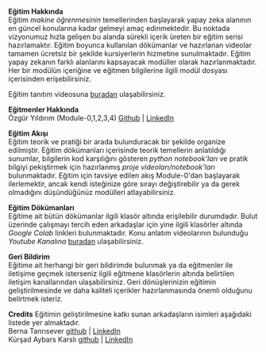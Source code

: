 **Eğitim Hakkında**     
Eğitim *makine öğrenmesinin* temellerinden başlayarak yapay zeka alanının en güncel konularına kadar gelmeyi amaç edinmektedir. Bu noktada vizyonumuz hızla gelişen bu alanda sürekli içerik üreten bir eğitim serisi hazırlamaktır. Eğitim boyunca kullanılan dökümanlar ve hazırlanan videolar tamamen ücretsiz bir şekilde kursiyerlerin hizmetine sunulmaktadır. Eğitim yapay zekanın farklı alanlarını kapsayacak modüller olarak hazırlanmaktadır. Her bir modülün içeriğine ve eğitmen bilgilerine ilgili modül dosyası içerisinden erişebilirsiniz.     

Eğitim tanıtım videosuna [buradan](https://www.youtube.com/watch?v=VGFW7YQx59E) ulaşabilirsiniz.       

**Eğitmenler Hakkında**     
Özgür Yıldırım (Module-0,1,2,3,4) [Github](https://github.com/OzgurYldrm) | [LinkedIn](https://www.linkedin.com/in/0zgur-yldrm/)        

**Eğitim Akışı**        
Eğitim teorik ve pratiği bir arada bulunduracak bir şekilde organize edilmiştir. Eğitim dökümanları içerisinde teorik temellerin anlatıldığı sunumlar, bilgilerin kod karşılığını gösteren *python notebook'ları* ve pratik bilgiyi pekiştirmek için hazırlanmış *proje videoları/notebook'ları* bulunmaktadır. Eğitim için tavsiye edilen akış Module-0'dan başlayarak ilerlemektir, ancak kendi isteğinize göre sırayı değiştirebilir ya da gerek olmadığını düşündüğünüz modülleri atlayabilirsiniz.     

**Eğitim Dökümanları**      
Eğitime ait bütün dökümanlar ilgili klasör altında erişilebilir durumdadır. Bulut üzerinde çalışmayı tercih eden arkadaşlar için yine ilgili klasörler altında *Google Colab* linkleri bulunmaktadır. Konu anlatım videolarının bulunduğu *Youtube Kanalına* [buradan](https://www.youtube.com/@F%C3%BCt%C3%BCrist_AIntelligence) ulaşabilirsiniz.       

**Geri Bildirim**       
Eğitime ait herhangi bir geri bildirimde bulunmak ya da eğitmenler ile iletişime geçmek isterseniz ilgili eğitmene klasörlerin altında belirtilen iletişim kanallarından ulaşabilirsiniz. Geri dönüşlerinizin eğitimin geliştirilmesinde ve daha kaliteli içerikler hazırlanmasında önemli olduğunu belirtmek isteriz.

**Credits**
Eğitimin geliştirilmesine katkı sunan arkadaşların isimleri aşağıdaki listede yer almaktadır.       
Berna Tanrısever [github](https://github.com/Berna-T) | [LinkedIn](https://www.linkedin.com/in/berna-tanrisever/)     
Kürşad Aybars Karslı [github](https://github.com/mrvictory1) | [LinkedIn](https://www.linkedin.com/in/k%C3%BCr%C5%9Fad-aybars-karsl%C4%B1-046a17349/)